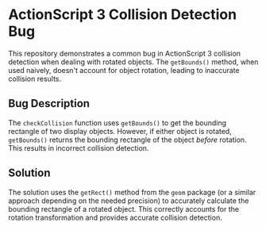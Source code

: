 # ActionScript 3 Collision Detection Bug

This repository demonstrates a common bug in ActionScript 3 collision detection when dealing with rotated objects. The `getBounds()` method, when used naively, doesn't account for object rotation, leading to inaccurate collision results.

## Bug Description

The `checkCollision` function uses `getBounds()` to get the bounding rectangle of two display objects. However, if either object is rotated, `getBounds()` returns the bounding rectangle of the object *before* rotation.  This results in incorrect collision detection.

## Solution

The solution uses the `getRect()` method from the `geom` package (or a similar approach depending on the needed precision) to accurately calculate the bounding rectangle of a rotated object. This correctly accounts for the rotation transformation and provides accurate collision detection.